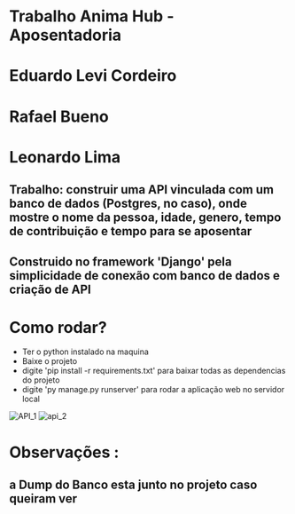 # Trabalho Anima Hub - Aposentadoria


# Eduardo Levi Cordeiro
# Rafael Bueno
# Leonardo Lima




## Trabalho: construir uma API vinculada com um banco de dados (Postgres, no caso), onde mostre o nome da pessoa, idade, genero, tempo de contribuição e tempo para se aposentar


## Construido no framework 'Django' pela simplicidade de conexão com banco de dados e criação de API

# Como rodar? 
  - Ter o python instalado na maquina
  - Baixe o projeto
  - digite 'pip install -r requirements.txt' para baixar todas as dependencias do projeto
  - digite 'py manage.py runserver' para rodar a aplicação web no servidor local
  

![API_1](https://user-images.githubusercontent.com/93154356/205769834-649da35c-81fc-4109-8bf7-2194ce2f159a.png)
![api_2](https://user-images.githubusercontent.com/93154356/205769868-cb7d12aa-72b5-4a28-8a37-07e1da81e01b.png)


# Observações :
## a Dump do Banco esta junto no projeto caso queiram ver
